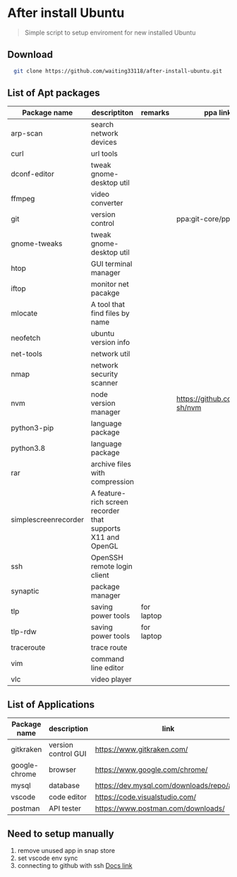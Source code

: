 # After install Ubuntu

> Simple script to setup enviroment for new installed Ubuntu

## Download

```bash
  git clone https://github.com/waiting33118/after-install-ubuntu.git
```

## List of Apt packages

| Package name         | descriptiton                                                | remarks    | ppa link                      |
| -------------------- | ----------------------------------------------------------- | ---------- | ----------------------------- |
| arp-scan             | search network devices                                      |
| curl                 | url tools                                                   |
| dconf-editor         | tweak gnome-desktop util                                    |
| ffmpeg               | video converter                                             |
| git                  | version control                                             |            | ppa:git-core/ppa              |
| gnome-tweaks         | tweak gnome-desktop util                                    |
| htop                 | GUI terminal manager                                        |
| iftop                | monitor net pacakge                                         |
| mlocate              | A tool that find files by name                              |
| neofetch             | ubuntu version info                                         |
| net-tools            | network util                                                |
| nmap                 | network security scanner                                    |
| nvm                  | node version manager                                        |            | <https://github.com/nvm-sh/nvm> |
| python3-pip          | language package                                            |
| python3.8            | language package                                            |
| rar                  | archive files with compression                              |
| simplescreenrecorder | A feature-rich screen recorder that supports X11 and OpenGL |
| ssh                  | OpenSSH remote login client                                 |
| synaptic             | package manager                                             |
| tlp                  | saving power tools                                          | for laptop |
| tlp-rdw              | saving power tools                                          | for laptop |
| traceroute           | trace route                                                 |
| vim                  | command line editor                                         |
| vlc                  | video player                                                |

## List of Applications

| Package name  | description         | link                                      |
| ------------- | ------------------- | ----------------------------------------- |
| gitkraken     | version control GUI | <https://www.gitkraken.com/>                |
| google-chrome | browser             | <https://www.google.com/chrome/>            |
| mysql         | database            | <https://dev.mysql.com/downloads/repo/apt/> |
| vscode        | code editor         | <https://code.visualstudio.com/>            |
| postman       | API tester          | <https://www.postman.com/downloads/>        |

## Need to setup manually

1. remove unused app in snap store
1. set vscode env sync
1. connecting to github with ssh [Docs link](https://docs.github.com/en/free-pro-team@latest/github/authenticating-to-github/generating-a-new-ssh-key-and-adding-it-to-the-ssh-agent)
